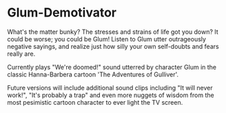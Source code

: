 # Glum-Demotivator
What's the matter bunky? The stresses and strains of life got you down? It could be worse; you could be Glum! Listen to Glum utter outrageously negative sayings, and realize just how silly your own self-doubts and fears really are.

Currently plays "We're doomed!" sound utterred by character Glum in the classic Hanna-Barbera cartoon 'The Adventures of Gulliver'.

Future versions will include additional sound clips including "It will never work!", "It's probably a trap" and even more nuggets of wisdom from the most pesimistic cartoon character to ever light the TV screen.
